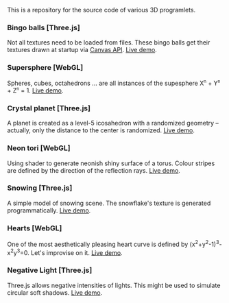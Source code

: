 This is a repository for the source code of various 3D programlets.

### Bingo balls [Three.js]
Not all textures need to be loaded from files. These bingo balls get their textures drawn at startup via [Canvas API](https://developer.mozilla.org/en-US/docs/Web/API/Canvas_API). [Live demo](threejs/bingo-balls.html). 

### Supersphere [WebGL]
Spheres, cubes, octahedrons ... are all instances of the supesphere X<sup><small>n</small></sup> + Y<sup><small>n</small></sup> + Z<sup><small>n</small></sup> = 1. [Live demo](https://boytchev.github.io/etudes/webgl/supersphere.html).

### Crystal planet [Three.js]
A planet is created as a level-5 icosahedron with a randomized geometry &ndash; actually, only the distance to the center is randomized. [Live demo](threejs/crystal-planet.html). 

### Neon tori [WebGL]
Using shader to generate neonish shiny surface of a torus. Colour stripes are defined by the direction of the reflection rays. [Live demo](https://boytchev.github.io/etudes/webgl/neon-tori.html).

### Snowing [Three.js]
A simple model of snowing scene. The snowflake's texture is generated programmatically. [Live demo](threejs/snowing.html). 

### Hearts [WebGL]
One of the most aesthetically pleasing heart curve is defined by (x<sup>2</sup>+y<sup>2</sup>-1)<sup>3</sup>-x<sup>2</sup>y<sup>3</sup>=0. Let's improvise on it. [Live demo](webgl/hearts.html).

### Negative Light [Three.js]
Three.js allows negative intensities of lights. This might be used to simulate circular soft shadows. [Live demo](threejs/negative-light.html).

